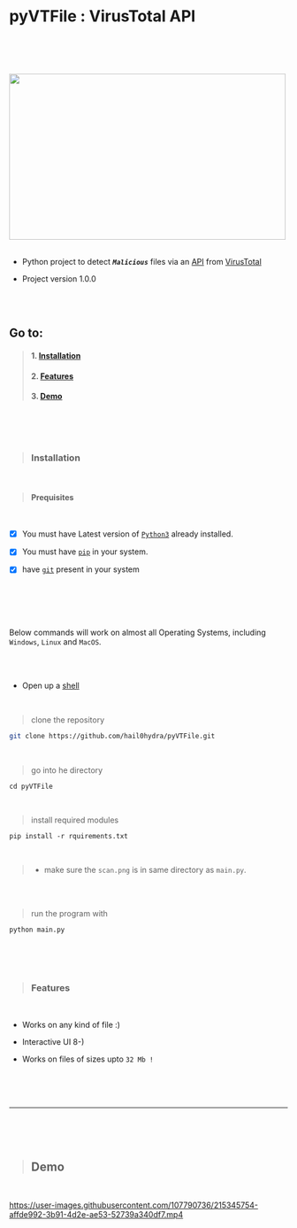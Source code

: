 # pyVTFile : VirusTotal API

<br>
<br>


<br>
<br>

<img  src = "https://cdn.dribbble.com/users/2027828/screenshots/6040651/dribble_final.gif" style="height:300px;width:500px;">

<br>
<br>

- Python project to detect ___`Malicious`___ files via an [API](https://en.wikipedia.org/wiki/API)  from [VirusTotal](https://www.virustotal.com/gui/home/upload)

- Project version 1.0.0

<br>
<br>

## Go to:

>#### 1. [Installation](#ins)
>#### 2. [Features](#fea)
>#### 3. [Demo](#demo)

<br>
<br>
<br>

><h3 id="ins">Installation</h3>

<br>

> #### Prequisites

<br>

- [x] You must have Latest version of [`Python3`](https://www.python.org/downloads/) already installed. 

- [x] You must have [`pip`](https://github.com/pypa/pip) in your system.

- [x] have [`git`](https://github.com/git-guides/install-git) present in your system
<br>
<br>
<br>
<br>

 Below commands will work on almost all Operating Systems, including `Windows`, `Linux` and `MacOS`.

<br>
<br>

- Open up a [shell](https://en.wikipedia.org/wiki/Shell_(computing))

<br>

> clone the repository
```bash
git clone https://github.com/hail0hydra/pyVTFile.git
```
<br>

> go into he directory
```
cd pyVTFile
```

<br>


> install required modules
```
pip install -r rquirements.txt
```

<br>

> - make sure the `scan.png` is in same directory as `main.py`.

<br>
<br>

>run the program with
```
python main.py
```




<br>
<br>
<br>

><h3 id="fea">Features</h3>

<br>

- Works on any kind of file :)

- Interactive UI 8-)

- Works on files of sizes upto `32 Mb !`


<br>
<br>
<br>

---

<br>
<br>
<br>

><h2 id="demo"> Demo</h2>

<br>

<!-- <video src="https://0x0.st/oFJ-.mp4" width=80% controls></video> -->
<!-- <img src="/crate/demo.mp4" type="video/mp4"/> -->
<!-- ![demo](https://0x0.st/oFJ-.mp4) -->


https://user-images.githubusercontent.com/107790736/215345754-affde992-3b91-4d2e-ae53-52739a340df7.mp4


